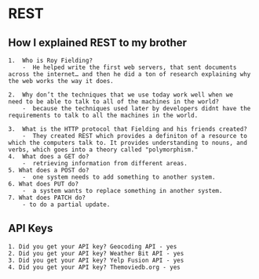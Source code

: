 # REST

## How I explained REST to my brother

    1.  Who is Roy Fielding?  
        -  He helped write the first web servers, that sent documents across the internet… and then he did a ton of research explaining why the web works the way it does.  

    2.  Why don’t the techniques that we use today work well when we    need to be able to talk to all of the machines in the world?  
        -  because the techniques used later by developers didnt have the requirements to talk to all the machines in the world.  

    3.  What is the HTTP protocol that Fielding and his friends created?  
        -  They created REST which provides a definiton of a resource to which the computers talk to. It provides understanding to nouns, and verbs, which goes into a theory called "polymorphism."  
    4.  What does a GET do?  
        -  retrieving information from different areas.  
    5. What does a POST do?  
        -  one system needs to add something to another system.  
    6. What does PUT do?  
        -  a system wants to replace something in another system.  
    7. What does PATCH do?  
        - to do a partial update.  

## API Keys
    1. Did you get your API key? Geocoding API - yes  
    2. Did you get your API key? Weather Bit API - yes  
    3. Did you get your API key? Yelp Fusion API - yes  
    4. Did you get your API key? Themoviedb.org - yes  